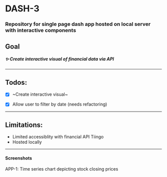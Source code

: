 # DASH-3

### Repository for single page dash app hosted on local server with interactive components 

## Goal
##### :sparkles: Create interactive visual of financial data via API

---
## Todos:
- [X] ~Create interactive visual~
* [X] Allow user to filter by date (needs refactoring)
---
## Limitations:
- Limited accessiblity with financial API Tiingo
- Hosted locally

---

#### Screenshots 

APP-1: Time series chart depicting stock closing prices

